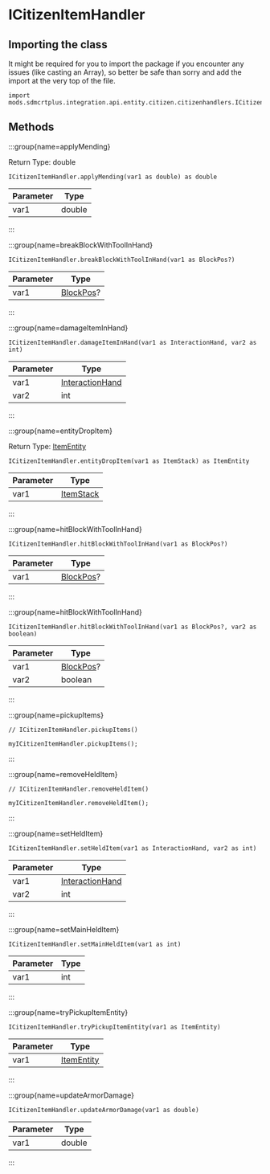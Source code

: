 # ICitizenItemHandler

## Importing the class

It might be required for you to import the package if you encounter any issues (like casting an Array), so better be safe than sorry and add the import at the very top of the file.
```zenscript
import mods.sdmcrtplus.integration.api.entity.citizen.citizenhandlers.ICitizenItemHandler;
```


## Methods

:::group{name=applyMending}

Return Type: double

```zenscript
ICitizenItemHandler.applyMending(var1 as double) as double
```

| Parameter |  Type  |
|-----------|--------|
| var1      | double |


:::

:::group{name=breakBlockWithToolInHand}

```zenscript
ICitizenItemHandler.breakBlockWithToolInHand(var1 as BlockPos?)
```

| Parameter |                     Type                     |
|-----------|----------------------------------------------|
| var1      | [BlockPos](/vanilla/api/util/math/BlockPos)? |


:::

:::group{name=damageItemInHand}

```zenscript
ICitizenItemHandler.damageItemInHand(var1 as InteractionHand, var2 as int)
```

| Parameter |                         Type                         |
|-----------|------------------------------------------------------|
| var1      | [InteractionHand](/vanilla/api/util/InteractionHand) |
| var2      | int                                                  |


:::

:::group{name=entityDropItem}

Return Type: [ItemEntity](/vanilla/api/entity/type/item/ItemEntity)

```zenscript
ICitizenItemHandler.entityDropItem(var1 as ItemStack) as ItemEntity
```

| Parameter |                   Type                   |
|-----------|------------------------------------------|
| var1      | [ItemStack](/vanilla/api/item/ItemStack) |


:::

:::group{name=hitBlockWithToolInHand}

```zenscript
ICitizenItemHandler.hitBlockWithToolInHand(var1 as BlockPos?)
```

| Parameter |                     Type                     |
|-----------|----------------------------------------------|
| var1      | [BlockPos](/vanilla/api/util/math/BlockPos)? |


:::

:::group{name=hitBlockWithToolInHand}

```zenscript
ICitizenItemHandler.hitBlockWithToolInHand(var1 as BlockPos?, var2 as boolean)
```

| Parameter |                     Type                     |
|-----------|----------------------------------------------|
| var1      | [BlockPos](/vanilla/api/util/math/BlockPos)? |
| var2      | boolean                                      |


:::

:::group{name=pickupItems}

```zenscript
// ICitizenItemHandler.pickupItems()

myICitizenItemHandler.pickupItems();
```

:::

:::group{name=removeHeldItem}

```zenscript
// ICitizenItemHandler.removeHeldItem()

myICitizenItemHandler.removeHeldItem();
```

:::

:::group{name=setHeldItem}

```zenscript
ICitizenItemHandler.setHeldItem(var1 as InteractionHand, var2 as int)
```

| Parameter |                         Type                         |
|-----------|------------------------------------------------------|
| var1      | [InteractionHand](/vanilla/api/util/InteractionHand) |
| var2      | int                                                  |


:::

:::group{name=setMainHeldItem}

```zenscript
ICitizenItemHandler.setMainHeldItem(var1 as int)
```

| Parameter | Type |
|-----------|------|
| var1      | int  |


:::

:::group{name=tryPickupItemEntity}

```zenscript
ICitizenItemHandler.tryPickupItemEntity(var1 as ItemEntity)
```

| Parameter |                          Type                          |
|-----------|--------------------------------------------------------|
| var1      | [ItemEntity](/vanilla/api/entity/type/item/ItemEntity) |


:::

:::group{name=updateArmorDamage}

```zenscript
ICitizenItemHandler.updateArmorDamage(var1 as double)
```

| Parameter |  Type  |
|-----------|--------|
| var1      | double |


:::


